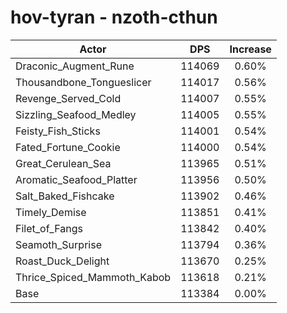 # hov-tyran - nzoth-cthun
| Actor | DPS | Increase |
|---|:---:|:---:|
|Draconic_Augment_Rune|114069|0.60%|
|Thousandbone_Tongueslicer|114017|0.56%|
|Revenge_Served_Cold|114007|0.55%|
|Sizzling_Seafood_Medley|114005|0.55%|
|Feisty_Fish_Sticks|114001|0.54%|
|Fated_Fortune_Cookie|114000|0.54%|
|Great_Cerulean_Sea|113965|0.51%|
|Aromatic_Seafood_Platter|113956|0.50%|
|Salt_Baked_Fishcake|113902|0.46%|
|Timely_Demise|113851|0.41%|
|Filet_of_Fangs|113842|0.40%|
|Seamoth_Surprise|113794|0.36%|
|Roast_Duck_Delight|113670|0.25%|
|Thrice_Spiced_Mammoth_Kabob|113618|0.21%|
|Base|113384|0.00%|
